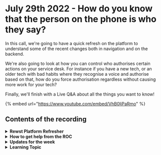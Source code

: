 # July 29th 2022 - How do you know that the person on the phone is who they say?

In this call, we're going to have a quick refresh on the platform to understand some of the recent changes both in navigation and on the backend.

We're also going to look at how you can control who authorises certain actions on your service desk. For instance if you have a new tech, or an older tech with bad habits where they recognise a voice and authorise based on that, how do you force authorisation regardless without causing more work for your tech?

Finally, we'll finish with a Live Q\&A about all the things you want to know!

{% embed url="https://www.youtube.com/embed/VhB0ljPaRmo" %}

## Contents of the recording

<details>

<summary><strong>Rewst Platform Refresher</strong></summary>

Basic features of the platform - Integrations - Workflows - Forms - Triggers - Templates - Scripts - Organization variables - Results - Crates

</details>

<details>

<summary><strong>How to get help from the ROC</strong></summary>

How to get help - Engage the ROC in Slack - Email support coming soon! - \[FUTURE] Live chat in the app - Would this be helpful to people? - Documentation - https://rewst.help - Feature Requests - https://rewst.canny.io/

</details>

<details>

<summary><strong>Updates for the week</strong></summary>



</details>

<details>

<summary><strong>Learning Topic</strong></summary>



</details>

